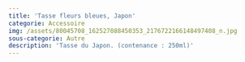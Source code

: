```yaml
---
title: 'Tasse fleurs bleues, Japon'
categorie: Accessoire
img: /assets/80045708_162527088450353_2176722166148497408_n.jpg
sous-categorie: Autre
description: 'Tasse du Japon. (contenance : 250ml)'
---
```


